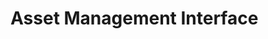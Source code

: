 <!--
 Copyright IBM Corp. All Rights Reserved.

 SPDX-License-Identifier: CC-BY-4.0
 -->
# Asset Management Interface